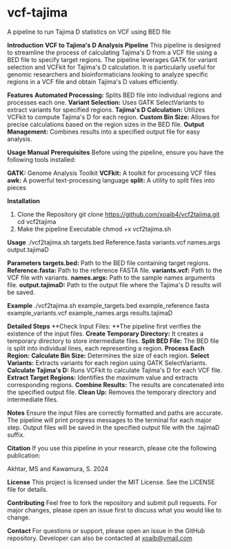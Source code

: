 # vcf-tajima
A pipeline to run Tajima D statistics on VCF using BED file

**Introduction**
**VCF to Tajima's D Analysis Pipeline**
This pipeline is designed to streamline the process of calculating Tajima's D from a VCF file using a BED file to specify target regions. The pipeline leverages GATK for variant selection and VCFkit for Tajima's D calculation. It is particularly useful for genomic researchers and bioinformaticians looking to analyze specific regions in a VCF file and obtain Tajima's D values efficiently.

**Features**
**Automated Processing:** Splits BED file into individual regions and processes each one.
**Variant Selection:** Uses GATK SelectVariants to extract variants for specified regions.
**Tajima's D Calculation:** Utilizes VCFkit to compute Tajima's D for each region.
**Custom Bin Size:** Allows for precise calculations based on the region sizes in the BED file.
**Output Management:** Combines results into a specified output file for easy analysis.

**Usage Manual**
**Prerequisites**
Before using the pipeline, ensure you have the following tools installed:

**GATK:** Genome Analysis Toolkit
**VCFkit:** A toolkit for processing VCF files
**awk:** A powerful text-processing language
**split:** A utility to split files into pieces

**Installation**
1. Clone the Repository
git clone https://github.com/xoaib4/vcf2tajima.git
cd vcf2tajima
2. Make the pipeline Executable
chmod +x vcf2tajima.sh

**Usage**
./vcf2tajima.sh targets.bed Reference.fasta variants.vcf names.args output.tajimaD

**Parameters**
**targets.bed:** Path to the BED file containing target regions.
**Reference.fasta:** Path to the reference FASTA file.
**variants.vcf:** Path to the VCF file with variants.
**names.args:** Path to the sample names arguments file.
**output.tajimaD:** Path to the output file where the Tajima's D results will be saved.

**Example**
./vcf2tajima.sh example_targets.bed example_reference.fasta example_variants.vcf example_names.args results.tajimaD

**Detailed Steps**
**Check Input Files: **The pipeline first verifies the existence of the input files.
**Create Temporary Directory:** It creates a temporary directory to store intermediate files.
**Split BED File:** The BED file is split into individual lines, each representing a region.
**Process Each Region:**
**Calculate Bin Size:** Determines the size of each region.
**Select Variants:** Extracts variants for each region using GATK SelectVariants.
**Calculate Tajima's D:** Runs VCFkit to calculate Tajima's D for each VCF file.
**Extract Target Regions:** Identifies the maximum value and extracts corresponding regions.
**Combine Results:** The results are concatenated into the specified output file.
**Clean Up:** Removes the temporary directory and intermediate files.

**Notes**
Ensure the input files are correctly formatted and paths are accurate.
The pipeline will print progress messages to the terminal for each major step.
Output files will be saved in the specified output file with the .tajimaD suffix.

**Citation**
If you use this pipeline in your research, please cite the following publication:

Akhtar, MS and Kawamura, S. 2024

**License**
This project is licensed under the MIT License. See the LICENSE file for details.

**Contributing**
Feel free to fork the repository and submit pull requests. For major changes, please open an issue first to discuss what you would like to change.

**Contact**
For questions or support, please open an issue in the GitHub repository. Developer can also be contacted at xoaib@ymail.com

